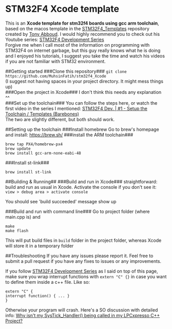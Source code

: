 # STM32F4 Xcode template
This is an **Xcode template for stm32f4 boards using gcc arm toolchain**, based on the macos template in the [STM32F4_Templates](https://github.com/TDAbboud/STM32F4_Templates) repository created by [Tony Abboud](https://github.com/TDAbboud). I would highly recommend you to check out his Youtube series: [STM32F4 Development Series](https://www.youtube.com/playlist?list=PL0wGKPc4_PKMqP_EkIwpvExM2rvi_-R3z)  
Forgive me when I call most of the information on programming with STM32F4 on internet garbage, but this guy really knows what he is doing and I enjoyed his tutorials, I suggest you take the time and watch his videos if you are not familiar with STM32 environment. 

##Getting started
###Clone this repository###
`git clone https://github.com/MuhsinFatih/stm32f4_Xcode`  
(I suggest not having spaces in your project directory. It might mess things up)  
###Open the project in Xcode###
I don't think this needs any explanation ^^  
###Set up the toolchain###
You can follow the steps here, or watch the first video in the series I mentioned: [STM32F4 Dev. | #1 - Setup the Toolchain / Templates (Barebones)](https://youtu.be/Frh-oPw7NjI?list=PL0wGKPc4_PKMqP_EkIwpvExM2rvi_-R3z)  
The two are slightly different, but both should work. 


##Setting up the toolchain
###Install homebrew
Go to brew's homepage and install: <https://brew.sh/>
###install the ARM toolchain###

	brew tap PX4/homebrew-px4  
	brew update  
	brew install gcc-arm-none-eabi-48  

###Install st-link###

	brew install st-link

##Building & Running##
###Build and run in Xcode###
straightforward: build and run as usual in Xcode. Activate the console if you don't see it: `view > debug area > activate console`  

You should see 'build succeeded' message show up

###Build and run with command line###
Go to project folder (where main.cpp is) and  

	make  
	make flash  


This will put build files in `build` folder in the project folder, whereas Xcode will store it in a temporary folder

##Troubleshooting
If you have any issues please report it. Feel free to submit a pull request if you have any fixes to issues or any improvements.

If you follow [STM32F4 Development Series](https://www.youtube.com/playlist?list=PL0wGKPc4_PKMqP_EkIwpvExM2rvi_-R3z) as I said on top of this page, make sure you wrap interrupt functions with ``` extern "C" {} ``` in case you want to define them inside a c++ file. Like so:
    
    extern "C" {
    interrupt function() { ... }
    }
Otherwise your program will crash. Here's a SO discussion with detailed info: [Why isn't my SysTick_Handler() being called in my LPCxpresso C++ Project?](http://electronics.stackexchange.com/a/93984)
